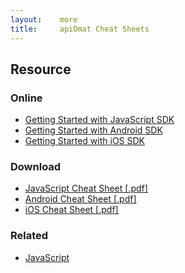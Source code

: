 ```yaml
---
layout:    more
title:     apiOmat Cheat Sheets
---
```


<div class="content content-400">
    <div class="board board-326">
        <h2 class="board-title">Resource</h2>
        <div class="board-card">
            <h3 class="board-card-title">Online</h3>
            <ul>
                <li><a href="http://apiomat.com/docs/javascript-quickstart/?pk_campaign=cheatsheet">Getting Started with JavaScript SDK</a></li>
                <li><a href="http://apiomat.com/docs-de/tutorials/android-tutorial-taskmanager/?pk_campaign=cheatsheet">Getting Started with Android SDK</a></li>
                <li><a href="http://apiomat.com/docs/ios-sdk/ios-tutorial-taskmanager/?pk_campaign=cheatsheet">Getting Started with iOS SDK</a></li>
            </ul>
        </div>
        <div class="board-card">
            <h3 class="board-card-title">Download</h3>
            <ul>
                <li><a href="http://www.apiomat.com/wp-content/uploads/2013/11/CheatSheet_js.pdf?pk_campaign=cheatsheet">JavaScript Cheat Sheet [.pdf]</a></li>
                <li><a href="http://www.apiomat.com/wp-content/uploads/2013/11/CheatSheet_android.pdf?pk_campaign=cheatsheet">Android Cheat Sheet [.pdf]</a></li>
                <li><a href="http://www.apiomat.com/wp-content/uploads/2013/11/CheatSheet_ios.pdf?pk_campaign=cheatsheet">iOS Cheat Sheet [.pdf]</a></li>
            </ul>
        </div>
        <div class="board-card">
            <h3 class="board-card-title">Related</h3>
            <ul>
                <li><a href="/javascript" title="JavaScript Cheat Sheet">JavaScript</a></li>
            </ul>
        </div>
    </div>
</div>
